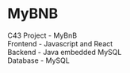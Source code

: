 # MyBNB
C43 Project - MyBnB\
Frontend - Javascript and React\
Backend - Java embedded MySQL\
Database - MySQL
